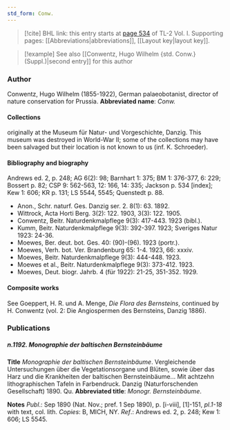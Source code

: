 ```yaml
---
std_form: Conw.
---
```


> [!cite] BHL link: this entry starts at [page 534](https://www.biodiversitylibrary.org/page/33120665) of TL-2 Vol. I.
> Supporting pages: [[Abbreviations|abbreviations]], [[Layout key|layout key]].

> [!example] See also [[Conwentz, Hugo Wilhelm {std. Conw.} (Suppl.)|second entry]] for this author

### Author

Conwentz, Hugo Wilhelm (1855-1922), German palaeobotanist, director of nature conservation for Prussia. 
**Abbreviated name**: *Conw.*

#### Collections

originally at the Museum für Natur- und Vorgeschichte, Danzig. This museum was destroyed in World-War II; some of the collections may have been salvaged but their location is not known to us (inf. K. Schroeder).

#### Bibliography and biography

Andrews ed. 2, p. 248; AG 6(2): 98; Barnhart 1: 375; BM 1: 376-377, 6: 229; Bossert p. 82; CSP 9: 562-563, 12: 166, 14: 335; Jackson p. 534 \[index\]; Kew 1: 606; KR p. 131; LS 5544, 5545; Quenstedt p. 88.
- Anon., Schr. naturf. Ges. Danzig ser. 2. 8(1): 63. 1892.
- Wittrock, Acta Horti Berg. 3(2): 122. 1903, 3(3): 122. 1905.
- Conwentz, Beitr. Naturdenkmalpflege 9(3): 417-443. 1923 (bibl.).
- Kumm, Beitr. Naturdenkmalpflege 9(3): 392-397. 1923; Sveriges Natur 1923: 24-36.
- Moewes, Ber. deut. bot. Ges. 40: (90)-(96). 1923 (portr.).
- Moewes, Verh. bot. Ver. Brandenburg 65: 1-4. 1923, 66: xxxiv.
- Moewes, Beitr. Naturdenkmalpflege 9(3): 444-448. 1923.
- Moewes et al., Beitr. Naturdenkmalpflege 9(3): 373-412. 1923.
- Moewes, Deut. biogr. Jahrb. 4 (für 1922): 21-25, 351-352. 1929.

#### Composite works

See Goeppert, H. R. und A. Menge, *Die Flora des Bernsteins*, continued by H. Conwentz (vol. 2: Die Angiospermen des Bernsteins, Danzig 1886).

### Publications

##### n.1192. Monographie der baltischen Bernsteinbäume

**Title**
*Monographie der baltischen Bernsteinbäume*. Vergleichende Untersuchungen über die Vegetationsorgane und Blüten, sowie über das Harz und die Krankheiten der baltischen Bernsteinbäume... Mit achtzehn lithographischen Tafeln in Farbendruck. Danzig (Naturforschenden Gesellschaft) 1890. Qu.
**Abbreviated title**: *Monogr. Bernsteinbäume*.

**Notes**
*Publ*.: Sep 1890 (Nat. Nov.; pref. 1 Sep 1890), p. \[i-viii\], \[1\]-151, *pl.1-18* with text, col. lith. *Copies*: B, MICH, NY.
*Ref*.: Andrews ed. 2, p. 248; Kew 1: 606; LS 5545.

